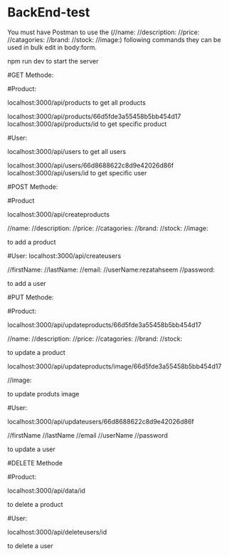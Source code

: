 # BackEnd-test

You must have Postman to use the (//name:
//description:
//price:
//catagories:
//brand:
//stock:
//image:) following commands they can be used in bulk edit in body:form.

npm run dev
to start the server

#GET Methode:

#Product:

localhost:3000/api/products
to get all products

localhost:3000/api/products/66d5fde3a55458b5bb454d17
localhost:3000/api/products/id
to get specific product

#User:

localhost:3000/api/users
to get all users

localhost:3000/api/users/66d8688622c8d9e42026d86f
localhost:3000/api/users/id
to get specific user

#POST Methode:

#Product

localhost:3000/api/createproducts

//name:
//description:
//price:
//catagories:
//brand:
//stock:
//image:

to add a product

#User:
localhost:3000/api/createusers

//firstName:
//lastName:
//email:
//userName:rezatahseem
//password:

to add a user

#PUT Methode:

#Product:

localhost:3000/api/updateproducts/66d5fde3a55458b5bb454d17

//name:
//description:
//price:
//catagories:
//brand:
//stock:

to update a product

localhost:3000/api/updateproducts/image/66d5fde3a55458b5bb454d17


//image:


to update produts image

#User:

localhost:3000/api/updateusers/66d8688622c8d9e42026d86f

//firstName
//lastName
//email
//userName
//password

to update a user

#DELETE Methode

#Product:

localhost:3000/api/data/id

to delete a product

#User:

localhost:3000/api/deleteusers/id

to delete a user


